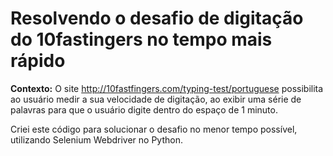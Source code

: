 # Resolvendo o desafio de digitação do 10fastingers no tempo mais rápido

**Contexto:** O site http://10fastfingers.com/typing-test/portuguese possibilita ao usuário medir a sua velocidade de digitação, ao exibir uma série de palavras para que o usuário digite dentro do espaço de 1 minuto. 

Criei este código para solucionar o desafio no menor tempo possível, utilizando Selenium Webdriver no Python.
